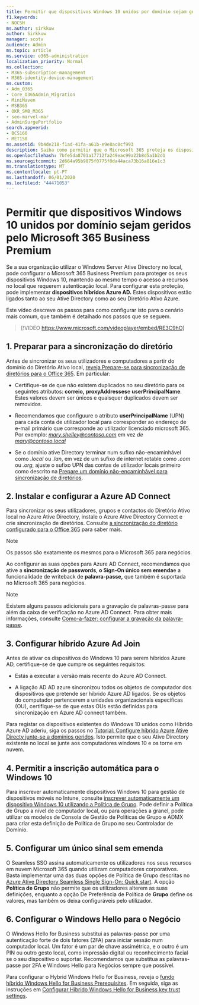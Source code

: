 ```yaml
---
title: Permitir que dispositivos Windows 10 unidos por domínio sejam geridos pela Microsoft 365 para negócios
f1.keywords:
- NOCSH
ms.author: sirkkuw
author: Sirkkuw
manager: scotv
audience: Admin
ms.topic: article
ms.service: o365-administration
localization_priority: Normal
ms.collection:
- M365-subscription-management
- M365-identity-device-management
ms.custom:
- Adm_O365
- Core_O365Admin_Migration
- MiniMaven
- MSB365
- OKR_SMB_M365
- seo-marvel-mar
- AdminSurgePortfolio
search.appverid:
- BCS160
- MET150
ms.assetid: 9b4de218-f1ad-41fa-a61b-e9e8ac0cf993
description: Saiba como permitir que o Microsoft 365 proteja os dispositivos locais do Windows 10, aderidos ao Active-Directory, em apenas alguns passos.
ms.openlocfilehash: 7bfe5da8701a17712fa249eac99a22b8d5a1b2d1
ms.sourcegitcommit: 2d664a95b9875f0775f0da44aca73b16a816e1c3
ms.translationtype: MT
ms.contentlocale: pt-PT
ms.lasthandoff: 06/01/2020
ms.locfileid: "44471053"
---
```

# <a name="enable-domain-joined-windows-10-devices-to-be-managed-by-microsoft-365-business-premium"></a>Permitir que dispositivos Windows 10 unidos por domínio sejam geridos pelo Microsoft 365 Business Premium

Se a sua organização utilizar o Windows Server Ative Directory no local, pode configurar o Microsoft 365 Business Premium para proteger os seus dispositivos Windows 10, mantendo ao mesmo tempo o acesso a recursos no local que requerem autenticação local.
Para configurar esta proteção, pode implementar **dispositivos híbridos Azure AD.** Estes dispositivos estão ligados tanto ao seu Ative Directory como ao seu Diretório Ativo Azure.

Este vídeo descreve os passos para como configurar isto para o cenário mais comum, que também é detalhado nos passos que se seguem.

> [!VIDEO https://www.microsoft.com/videoplayer/embed/RE3C9hO]
  

## <a name="1-prepare-for-directory-synchronization"></a>1. Preparar para a sincronização do diretório 

Antes de sincronizar os seus utilizadores e computadores a partir do domínio do Diretório Ativo local, [reveja Prepare-se para sincronização de diretórios para o Office 365](https://docs.microsoft.com/office365/enterprise/prepare-for-directory-synchronization). Em particular:

   - Certifique-se de que não existem duplicados no seu diretório para os seguintes atributos: **correio,** **proxyAddresses**e **userPrincipalName**. Estes valores devem ser únicos e quaisquer duplicados devem ser removidos.
   
   - Recomendamos que configuure o atributo **userPrincipalName** (UPN) para cada conta de utilizador local para corresponder ao endereço de e-mail primário que corresponde ao utilizador licenciado microsoft 365. Por exemplo: *mary.shelley@contoso.com* em vez *de mary@contoso.local*
   
   - Se o domínio ative Directory terminar num sufixo não-encaminhável como *.local* ou *.lan*, em vez de um sufixo de internet rotable como *.com* ou *.org*, ajuste o sufixo UPN das contas de utilizador locais primeiro como descrito na [Prepare um domínio não-encaminhável para sincronização de diretórios](https://docs.microsoft.com/office365/enterprise/prepare-a-non-routable-domain-for-directory-synchronization). 

## <a name="2-install-and-configure-azure-ad-connect"></a>2. Instalar e configurar a Azure AD Connect

Para sincronizar os seus utilizadores, grupos e contactos do Diretório Ativo local no Azure Ative Directory, instale o Azure Ative Directory Connect e crie sincronização de diretórios. Consulte [a sincronização do diretório configurado para o Office 365](https://docs.microsoft.com/office365/enterprise/set-up-directory-synchronization) para saber mais.

> [!NOTE]
> Os passos são exatamente os mesmos para o Microsoft 365 para negócios. 

Ao configurar as suas opções para Azure AD Connect, recomendamos que ative a **sincronização de passwords**, **o Sign-On único sem emenda**e a funcionalidade de writeback de **palavra-passe,** que também é suportada no Microsoft 365 para negócios.

> [!NOTE]
> Existem alguns passos adicionais para a gravação de palavras-passe para além da caixa de verificação no Azure AD Connect. Para obter mais informações, consulte [Como-a-fazer: configurar a gravação da palavra-passe](https://docs.microsoft.com/azure/active-directory/authentication/howto-sspr-writeback). 

## <a name="3-configure-hybrid-azure-ad-join"></a>3. Configurar híbrido Azure Ad Join

Antes de ativar os dispositivos do Windows 10 para serem híbridos Azure AD, certifique-se de que cumpre os seguintes requisitos:

   - Estás a executar a versão mais recente do Azure AD Connect.

   - A ligação AD AD azure sincronizou todos os objetos de computador dos dispositivos que pretende ser híbrido Azure AD ligados. Se os objetos do computador pertencerem a unidades organizacionais específicas (OU), certifique-se de que estas OUs estão definidas para sincronização em Azure AD connect também.

Para registar os dispositivos existentes do Windows 10 unidos como Híbrido Azure AD aderiu, siga os passos no [Tutorial: Configure híbrido Azure Ative Directy junte-se a domínios geridos](https://docs.microsoft.com/azure/active-directory/devices/hybrid-azuread-join-managed-domains#configure-hybrid-azure-ad-join). Isto permite que o seu Ative Directory existente no local se junte aos computadores windows 10 e os torne em nuvem.
    
## <a name="4-enable-automatic-enrollment-for-windows-10"></a>4. Permitir a inscrição automática para o Windows 10

 Para inscrever automaticamente dispositivos Windows 10 para gestão de dispositivos móveis no Intune, consulte [inscrever automaticamente um dispositivo Windows 10 utilizando a Política de Grupo](https://docs.microsoft.com/windows/client-management/mdm/enroll-a-windows-10-device-automatically-using-group-policy). Pode definir a Política de Grupo a nível de computador local, ou para operações a granel, pode utilizar os modelos de Consola de Gestão de Políticas de Grupo e ADMX para criar esta definição de Política de Grupo no seu Controlador de Domínio.

## <a name="5-configure-seamless-single-sign-on"></a>5. Configurar um único sinal sem emenda

  O Seamless SSO assina automaticamente os utilizadores nos seus recursos em nuvem Microsoft 365 quando utilizam computadores corporativos. Basta implementar uma das duas opções de Política de Grupo descritas no [Azure Ative Directory Seamless Single Sign-On: Quick start](https://docs.microsoft.com/azure/active-directory/hybrid/how-to-connect-sso-quick-start#step-2-enable-the-feature). A opção **Política de Grupo** não permite que os utilizadores alterem as suas definições, enquanto a opção De Preferência de Política de **Grupo** define os valores, mas também os deixa configuráveis pelo utilizador.

## <a name="6-set-up-windows-hello-for-business"></a>6. Configurar o Windows Hello para o Negócio

 O Windows Hello for Business substitui as palavras-passe por uma autenticação forte de dois fatores (2FA) para iniciar sessão num computador local. Um fator é um par de chave assimétrica, e o outro é um PIN ou outro gesto local, como impressão digital ou reconhecimento facial se o seu dispositivo o suportar. Recomendamos que substitua as palavras-passe por 2FA e Windows Hello para Negócios sempre que possível.

Para configurar o Hybrid Windows Hello for Business, reveja o [fundo híbrido Windows Hello for Business Prerequisites](https://docs.microsoft.com/windows/security/identity-protection/hello-for-business/hello-hybrid-key-trust-prereqs). Em seguida, siga as instruções em [Configurar Híbrido Windows Hello for Business key trust settings](https://docs.microsoft.com/windows/security/identity-protection/hello-for-business/hello-hybrid-key-whfb-settings). 
